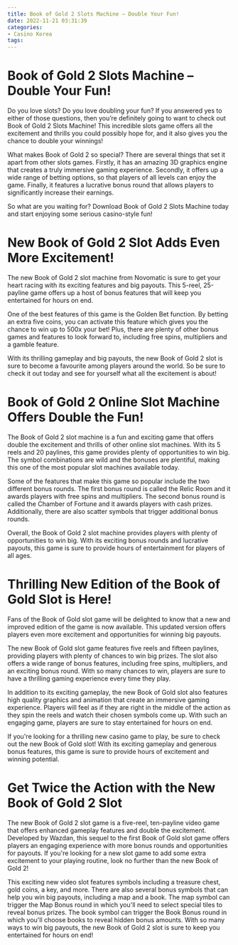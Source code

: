 ```yaml
---
title: Book of Gold 2 Slots Machine – Double Your Fun!
date: 2022-11-21 03:31:39
categories:
- Casino Korea
tags:
---
```



#  Book of Gold 2 Slots Machine – Double Your Fun!

Do you love slots? Do you love doubling your fun? If you answered yes to either of those questions, then you’re definitely going to want to check out Book of Gold 2 Slots Machine! This incredible slots game offers all the excitement and thrills you could possibly hope for, and it also gives you the chance to double your winnings!

What makes Book of Gold 2 so special? There are several things that set it apart from other slots games. Firstly, it has an amazing 3D graphics engine that creates a truly immersive gaming experience. Secondly, it offers up a wide range of betting options, so that players of all levels can enjoy the game. Finally, it features a lucrative bonus round that allows players to significantly increase their earnings.

So what are you waiting for? Download Book of Gold 2 Slots Machine today and start enjoying some serious casino-style fun!

#  New Book of Gold 2 Slot Adds Even More Excitement!

The new Book of Gold 2 slot machine from Novomatic is sure to get your heart racing with its exciting features and big payouts. This 5-reel, 25-payline game offers up a host of bonus features that will keep you entertained for hours on end.

One of the best features of this game is the Golden Bet function. By betting an extra five coins, you can activate this feature which gives you the chance to win up to 500x your bet! Plus, there are plenty of other bonus games and features to look forward to, including free spins, multipliers and a gamble feature.

With its thrilling gameplay and big payouts, the new Book of Gold 2 slot is sure to become a favourite among players around the world. So be sure to check it out today and see for yourself what all the excitement is about!

#  Book of Gold 2 Online Slot Machine Offers Double the Fun!

The Book of Gold 2 slot machine is a fun and exciting game that offers double the excitement and thrills of other online slot machines. With its 5 reels and 20 paylines, this game provides plenty of opportunities to win big. The symbol combinations are wild and the bonuses are plentiful, making this one of the most popular slot machines available today.

Some of the features that make this game so popular include the two different bonus rounds. The first bonus round is called the Relic Room and it awards players with free spins and multipliers. The second bonus round is called the Chamber of Fortune and it awards players with cash prizes. Additionally, there are also scatter symbols that trigger additional bonus rounds.

Overall, the Book of Gold 2 slot machine provides players with plenty of opportunities to win big. With its exciting bonus rounds and lucrative payouts, this game is sure to provide hours of entertainment for players of all ages.

#  Thrilling New Edition of the Book of Gold Slot is Here!

Fans of the Book of Gold slot game will be delighted to know that a new and improved edition of the game is now available. This updated version offers players even more excitement and opportunities for winning big payouts.

The new Book of Gold slot game features five reels and fifteen paylines, providing players with plenty of chances to win big prizes. The slot also offers a wide range of bonus features, including free spins, multipliers, and an exciting bonus round. With so many chances to win, players are sure to have a thrilling gaming experience every time they play.

In addition to its exciting gameplay, the new Book of Gold slot also features high quality graphics and animation that create an immersive gaming experience. Players will feel as if they are right in the middle of the action as they spin the reels and watch their chosen symbols come up. With such an engaging game, players are sure to stay entertained for hours on end.

If you're looking for a thrilling new casino game to play, be sure to check out the new Book of Gold slot! With its exciting gameplay and generous bonus features, this game is sure to provide hours of excitement and winning potential.

#  Get Twice the Action with the New Book of Gold 2 Slot

The new Book of Gold 2 slot game is a five-reel, ten-payline video game that offers enhanced gameplay features and double the excitement. Developed by Wazdan, this sequel to the first Book of Gold slot game offers players an engaging experience with more bonus rounds and opportunities for payouts. If you're looking for a new slot game to add some extra excitement to your playing routine, look no further than the new Book of Gold 2!

This exciting new video slot features symbols including a treasure chest, gold coins, a key, and more. There are also several bonus symbols that can help you win big payouts, including a map and a book. The map symbol can trigger the Map Bonus round in which you'll need to select special tiles to reveal bonus prizes. The book symbol can trigger the Book Bonus round in which you'll choose books to reveal hidden bonus amounts. With so many ways to win big payouts, the new Book of Gold 2 slot is sure to keep you entertained for hours on end!